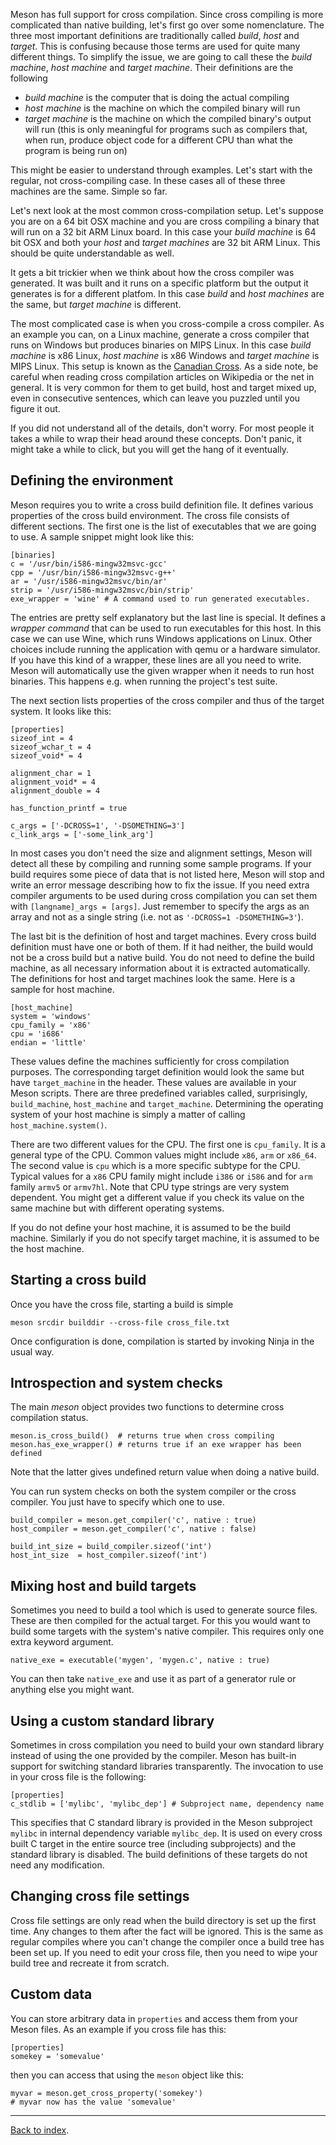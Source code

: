 Meson has full support for cross compilation. Since cross compiling is more complicated than native building, 
let's first go over some nomenclature. The three most important definitions are traditionally called *build*, *host* and *target*. This is confusing because those terms are used for quite many different things. To simplify the issue, we are going to call these the *build machine*, *host machine* and *target machine*. Their definitions are the following

* *build machine* is the computer that is doing the actual compiling
* *host machine* is the machine on which the compiled binary will run
* *target machine* is the machine on which the compiled binary's output will run (this is only meaningful for programs such as compilers that, when run, produce object code for a different CPU than what the program is being run on)

This might be easier to understand through examples. Let's start with the regular, not cross-compiling case. In these cases all of these three machines are the same. Simple so far.

Let's next look at the most common cross-compilation setup. Let's suppose you are on a 64 bit OSX machine and you are cross compiling a binary that will run on a 32 bit ARM Linux board. In this case your *build machine* is 64 bit OSX and both your *host* and *target machines* are 32 bit ARM Linux. This should be quite understandable as well.

It gets a bit trickier when we think about how the cross compiler was generated. It was built and it runs on a specific platform but the output it generates is for a different platfom. In this case *build* and *host machines* are the same, but *target machine* is different.

The most complicated case is when you cross-compile a cross compiler. As an example you can, on a Linux machine, generate a cross compiler that runs on Windows but produces binaries on MIPS Linux. In this case *build machine* is x86 Linux, *host machine* is x86 Windows and *target machine* is MIPS Linux. This setup is known as the [Canadian Cross](https://en.wikipedia.org/wiki/Cross_compiler#Canadian_Cross). As a side note, be careful when reading cross compilation articles on Wikipedia or the net in general. It is very common for them to get build, host and target mixed up, even in consecutive sentences, which can leave you puzzled until you figure it out.

If you did not understand all of the details, don't worry. For most people it takes a while to wrap their head around these concepts. Don't panic, it might take a while to click, but you will get the hang of it eventually.

## Defining the environment

Meson requires you to write a cross build definition file. It defines various properties of the cross build environment. The cross file consists of different sections. The first one is the list of executables that we are going to use. A sample snippet might look like this:

    [binaries]
    c = '/usr/bin/i586-mingw32msvc-gcc'
    cpp = '/usr/bin/i586-mingw32msvc-g++'
    ar = '/usr/i586-mingw32msvc/bin/ar'
    strip = '/usr/i586-mingw32msvc/bin/strip'
    exe_wrapper = 'wine' # A command used to run generated executables.

The entries are pretty self explanatory but the last line is special. It defines a *wrapper command* that can be used to run executables for this host. In this case we can use Wine, which runs Windows applications on Linux. Other choices include running the application with qemu or a hardware simulator. If you have this kind of a wrapper, these lines are all you need to write. Meson will automatically use the given wrapper when it needs to run host binaries. This happens e.g. when running the project's test suite.

The next section lists properties of the cross compiler and thus of the target system. It looks like this:

    [properties]
    sizeof_int = 4
    sizeof_wchar_t = 4
    sizeof_void* = 4

    alignment_char = 1
    alignment_void* = 4
    alignment_double = 4

    has_function_printf = true

    c_args = ['-DCROSS=1', '-DSOMETHING=3']
    c_link_args = ['-some_link_arg']

In most cases you don't need the size and alignment settings, Meson will detect all these by compiling and running some sample programs. If your build requires some piece of data that is not listed here, Meson will stop and write an error message describing how to fix the issue. If you need extra compiler arguments to be used during cross compilation you can set them with `[langname]_args = [args]`. Just remember to specify the args as an array and not as a single string (i.e. not as `'-DCROSS=1 -DSOMETHING=3'`).

The last bit is the definition of host and target machines. Every cross build definition must have one or both of them. If it had neither, the build would not be a cross build but a native build. You do not need to define the build machine, as all necessary information about it is extracted automatically. The definitions for host and target machines look the same. Here is a sample for host machine.

    [host_machine]
    system = 'windows'
    cpu_family = 'x86'
    cpu = 'i686'
    endian = 'little'

These values define the machines sufficiently for cross compilation purposes. The corresponding target definition would look the same but have `target_machine` in the header. These values are available in your Meson scripts. There are three predefined variables called, surprisingly, `build_machine`, `host_machine` and `target_machine`. Determining the operating system of your host machine is simply a matter of calling `host_machine.system()`.

There are two different values for the CPU. The first one is `cpu_family`. It is a general type of the CPU. Common values might include `x86`, `arm` or `x86_64`. The second value is `cpu` which is a more specific subtype for the CPU. Typical values for a `x86` CPU family might include `i386` or `i586` and for `arm` family `armv5` or `armv7hl`. Note that CPU type strings are very system dependent. You might get a different value if you check its value on the same machine but with different operating systems.

If you do not define your host machine, it is assumed to be the build machine. Similarly if you do not specify target machine, it is assumed to be the host machine.

## Starting a cross build


Once you have the cross file, starting a build is simple

    meson srcdir builddir --cross-file cross_file.txt

Once configuration is done, compilation is started by invoking Ninja in the usual way.

## Introspection and system checks

The main *meson* object provides two functions to determine cross compilation status.

    meson.is_cross_build()  # returns true when cross compiling
    meson.has_exe_wrapper() # returns true if an exe wrapper has been defined

Note that the latter gives undefined return value when doing a native build.

You can run system checks on both the system compiler or the cross compiler. You just have to specify which one to use.

    build_compiler = meson.get_compiler('c', native : true)
    host_compiler = meson.get_compiler('c', native : false)

    build_int_size = build_compiler.sizeof('int')
    host_int_size  = host_compiler.sizeof('int')

## Mixing host and build targets

Sometimes you need to build a tool which is used to generate source files. These are then compiled for the actual target. For this you would want to build some targets with the system's native compiler. This requires only one extra keyword argument.

    native_exe = executable('mygen', 'mygen.c', native : true)

You can then take `native_exe` and use it as part of a generator rule or anything else you might want.

## Using a custom standard library

Sometimes in cross compilation you need to build your own standard library instead of using the one provided by the compiler. Meson has built-in support for switching standard libraries transparently. The invocation to use in your cross file is the following:

    [properties]
    c_stdlib = ['mylibc', 'mylibc_dep'] # Subproject name, dependency name

This specifies that C standard library is provided in the Meson subproject `mylibc` in internal dependency variable `mylibc_dep`. It is used on every cross built C target in the entire source tree (including subprojects) and the standard library is disabled. The build definitions of these targets do not need any modification.

## Changing cross file settings

Cross file settings are only read when the build directory is set up the first time. Any changes to them after the fact will be ignored. This is the same as regular compiles where you can't change the compiler once a build tree has been set up. If you need to edit your cross file, then you need to wipe your build tree and recreate it from scratch.

## Custom data

You can store arbitrary data in `properties` and access them from your Meson files. As an example if you cross file has this:

    [properties]
    somekey = 'somevalue'

then you can access that using the `meson` object like this:

    myvar = meson.get_cross_property('somekey')
    # myvar now has the value 'somevalue'

---

[Back to index](Manual).
